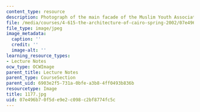 ```yaml
---
content_type: resource
description: Photograph of the main facade of the Muslim Youth Association Center.
file: /media/courses/4-615-the-architecture-of-cairo-spring-2002/07e496b70f5de9e2c098c2bf8774fc5c_1177.jpg
file_type: image/jpeg
image_metadata:
  caption: ''
  credit: ''
  image-alt: ''
learning_resource_types:
- Lecture Notes
ocw_type: OCWImage
parent_title: Lecture Notes
parent_type: CourseSection
parent_uid: 6903e2f5-731a-0bfe-a3b8-4ff0493b836b
resourcetype: Image
title: 1177.jpg
uid: 07e496b7-0f5d-e9e2-c098-c2bf8774fc5c
---
```

